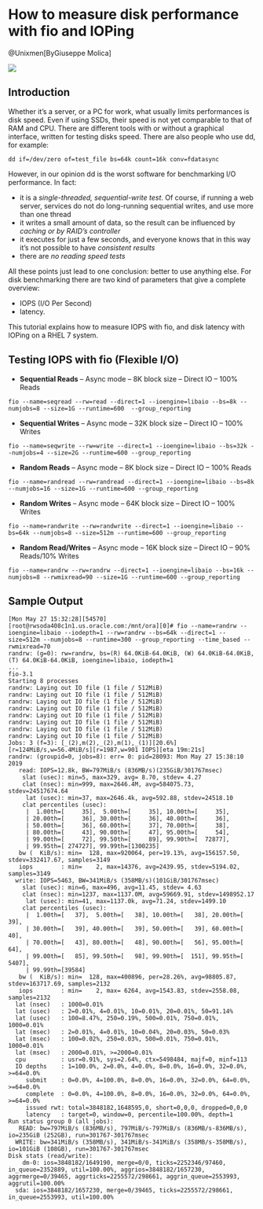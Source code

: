 # How to measure disk performance with fio and IOPing
@Unixmen[ByGiuseppe Molica]

![](http://ww4.sinaimg.cn/large/006tNc79ly1g3fue00unqj30m80h0406.jpg)

## Introduction
Whether it’s a server, or a PC for work, what usually limits performances is disk speed. Even if using SSDs, their speed is not yet comparable to that of RAM and CPU.
There are different tools with or without a graphical interface, written for testing disks speed. There are also people who use dd, for example:
```
dd if=/dev/zero of=test_file bs=64k count=16k conv=fdatasync
```
However, in our opinion dd is the worst software for benchmarking I/O performance.
In fact:

* it is a _single-threaded, sequential-write test_. Of course, if running a web server, services do not do long-running sequential writes, and use more than one thread
* it writes a small amount of data, so the result can be influenced by _caching or by RAID’s controller_
* it executes for just a few seconds, and everyone knows that in this way it’s not possible to have _consistent results_
* there are _no reading speed tests_

All these points just lead to one conclusion: better to use anything else. 
For disk benchmarking there are two kind of parameters that give a complete overview: 
* IOPS (I/O Per Second) 
* latency. 

This tutorial explains how to measure IOPS with fio, and disk latency with IOPing on a RHEL 7 system.

## Testing IOPS with fio (Flexible I/O)
* **Sequential Reads** – Async mode – 8K block size – Direct IO – 100% Reads
```
fio --name=seqread --rw=read --direct=1 --ioengine=libaio --bs=8k --numjobs=8 --size=1G --runtime=600  --group_reporting
```

* **Sequential Writes** – Async mode – 32K block size – Direct IO – 100% Writes
```
fio --name=seqwrite --rw=write --direct=1 --ioengine=libaio --bs=32k --numjobs=4 --size=2G --runtime=600 --group_reporting
```
* **Random Reads** – Async mode – 8K block size – Direct IO – 100% Reads
```
fio --name=randread --rw=randread --direct=1 --ioengine=libaio --bs=8k --numjobs=16 --size=1G --runtime=600 --group_reporting
```

* **Random Writes** – Async mode – 64K block size – Direct IO – 100% Writes
```
fio --name=randwrite --rw=randwrite --direct=1 --ioengine=libaio --bs=64k --numjobs=8 --size=512m --runtime=600 --group_reporting
```

* **Random Read/Writes** – Async mode – 16K block size – Direct IO – 90% Reads/10% Writes
```
fio --name=randrw --rw=randrw --direct=1 --ioengine=libaio --bs=16k --numjobs=8 --rwmixread=90 --size=1G --runtime=600 --group_reporting
```

## Sample Output
```
[Mon May 27 15:32:28][54570][root@rwsoda408c1n1.us.oracle.com:/mnt/ora][0]# fio --name=randrw --ioengine=libaio --iodepth=1 --rw=randrw --bs=64k --direct=1 --size=512m --numjobs=8 --runtime=300 --group_reporting --time_based --rwmixread=70
randrw: (g=0): rw=randrw, bs=(R) 64.0KiB-64.0KiB, (W) 64.0KiB-64.0KiB, (T) 64.0KiB-64.0KiB, ioengine=libaio, iodepth=1
...
fio-3.1
Starting 8 processes
randrw: Laying out IO file (1 file / 512MiB)
randrw: Laying out IO file (1 file / 512MiB)
randrw: Laying out IO file (1 file / 512MiB)
randrw: Laying out IO file (1 file / 512MiB)
randrw: Laying out IO file (1 file / 512MiB)
randrw: Laying out IO file (1 file / 512MiB)
randrw: Laying out IO file (1 file / 512MiB)
randrw: Laying out IO file (1 file / 512MiB)
Jobs: 3 (f=3): [_(2),m(2),_(2),m(1),_(1)][20.6%][r=124MiB/s,w=56.4MiB/s][r=1987,w=901 IOPS][eta 19m:21s]
randrw: (groupid=0, jobs=8): err= 0: pid=28093: Mon May 27 15:38:10 2019
   read: IOPS=12.8k, BW=797MiB/s (836MB/s)(235GiB/301767msec)
    slat (usec): min=5, max=329, avg= 8.70, stdev= 4.27
    clat (nsec): min=999, max=2646.4M, avg=584075.73, stdev=24517674.64
     lat (usec): min=37, max=2646.4k, avg=592.88, stdev=24518.10
    clat percentiles (usec):
     |  1.00th=[     35],  5.00th=[     35], 10.00th=[     35],
     | 20.00th=[     36], 30.00th=[     36], 40.00th=[     36],
     | 50.00th=[     36], 60.00th=[     37], 70.00th=[     38],
     | 80.00th=[     43], 90.00th=[     47], 95.00th=[     54],
     | 99.00th=[     72], 99.50th=[     89], 99.90th=[  72877],
     | 99.95th=[ 274727], 99.99th=[1300235]
   bw (  KiB/s): min=  128, max=920064, per=19.13%, avg=156157.50, stdev=332417.67, samples=3149
   iops        : min=    2, max=14376, avg=2439.95, stdev=5194.02, samples=3149
  write: IOPS=5463, BW=341MiB/s (358MB/s)(101GiB/301767msec)
    slat (usec): min=6, max=496, avg=11.45, stdev= 4.63
    clat (nsec): min=1237, max=1137.0M, avg=59669.91, stdev=1498952.17
     lat (usec): min=41, max=1137.0k, avg=71.24, stdev=1499.10
    clat percentiles (usec):
     |  1.00th=[   37],  5.00th=[   38], 10.00th=[   38], 20.00th=[   39],
     | 30.00th=[   39], 40.00th=[   39], 50.00th=[   39], 60.00th=[   40],
     | 70.00th=[   43], 80.00th=[   48], 90.00th=[   56], 95.00th=[   64],
     | 99.00th=[   85], 99.50th=[   98], 99.90th=[  151], 99.95th=[ 5407],
     | 99.99th=[39584]
   bw (  KiB/s): min=  128, max=400896, per=28.26%, avg=98805.87, stdev=163717.69, samples=2132
   iops        : min=    2, max= 6264, avg=1543.83, stdev=2558.08, samples=2132
  lat (nsec)   : 1000=0.01%
  lat (usec)   : 2=0.01%, 4=0.01%, 10=0.01%, 20=0.01%, 50=91.14%
  lat (usec)   : 100=8.47%, 250=0.19%, 500=0.01%, 750=0.01%, 1000=0.01%
  lat (msec)   : 2=0.01%, 4=0.01%, 10=0.04%, 20=0.03%, 50=0.03%
  lat (msec)   : 100=0.02%, 250=0.03%, 500=0.01%, 750=0.01%, 1000=0.01%
  lat (msec)   : 2000=0.01%, >=2000=0.01%
  cpu          : usr=0.91%, sys=2.64%, ctx=5498484, majf=0, minf=113
  IO depths    : 1=100.0%, 2=0.0%, 4=0.0%, 8=0.0%, 16=0.0%, 32=0.0%, >=64=0.0%
     submit    : 0=0.0%, 4=100.0%, 8=0.0%, 16=0.0%, 32=0.0%, 64=0.0%, >=64=0.0%
     complete  : 0=0.0%, 4=100.0%, 8=0.0%, 16=0.0%, 32=0.0%, 64=0.0%, >=64=0.0%
     issued rwt: total=3848182,1648595,0, short=0,0,0, dropped=0,0,0
     latency   : target=0, window=0, percentile=100.00%, depth=1
Run status group 0 (all jobs):
   READ: bw=797MiB/s (836MB/s), 797MiB/s-797MiB/s (836MB/s-836MB/s), io=235GiB (252GB), run=301767-301767msec
  WRITE: bw=341MiB/s (358MB/s), 341MiB/s-341MiB/s (358MB/s-358MB/s), io=101GiB (108GB), run=301767-301767msec
Disk stats (read/write):
    dm-0: ios=3848182/1649190, merge=0/0, ticks=2252346/97460, in_queue=2352889, util=100.00%, aggrios=3848182/1657230, aggrmerge=0/39465, aggrticks=2255572/298661, aggrin_queue=2553993, aggrutil=100.00%
  sda: ios=3848182/1657230, merge=0/39465, ticks=2255572/298661, in_queue=2553993, util=100.00%

```